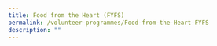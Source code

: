 ```yaml
---
title: Food from the Heart (FYFS)
permalink: /volunteer-programmes/Food-from-the-Heart-FYFS
description: ""
---
```

